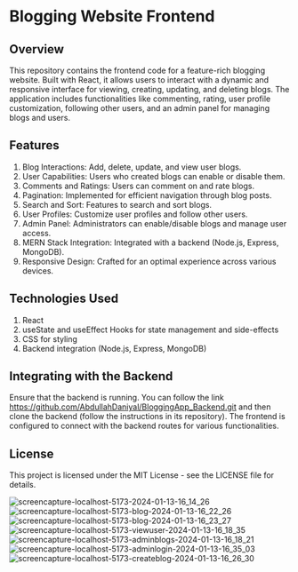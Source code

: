 # Blogging Website Frontend
## Overview
This repository contains the frontend code for a feature-rich blogging website. Built with React, it allows users to interact with a dynamic and responsive interface for viewing, creating, updating, and deleting blogs. The application includes functionalities like commenting, rating, user profile customization, following other users, and an admin panel for managing blogs and users.
## Features
1. Blog Interactions: Add, delete, update, and view user blogs.
2. User Capabilities: Users who created blogs can enable or disable them.
3. Comments and Ratings: Users can comment on and rate blogs.
4. Pagination: Implemented for efficient navigation through blog posts.
5. Search and Sort: Features to search and sort blogs.
6. User Profiles: Customize user profiles and follow other users.
7. Admin Panel: Administrators can enable/disable blogs and manage user access.
8. MERN Stack Integration: Integrated with a backend (Node.js, Express, MongoDB).
9. Responsive Design: Crafted for an optimal experience across various devices.
## Technologies Used
1. React
2. useState and useEffect Hooks for state management and side-effects
3. CSS for styling
4. Backend integration (Node.js, Express, MongoDB)
## Integrating with the Backend
Ensure that the backend is running. You can follow the link https://github.com/AbdullahDaniyal/BloggingApp_Backend.git and then clone the backend (follow the instructions in its repository). The frontend is configured to connect with the backend routes for various functionalities.
## License
This project is licensed under the MIT License - see the LICENSE file for details.

![screencapture-localhost-5173-2024-01-13-16_14_26](https://github.com/AbdullahDaniyal/BloggingApp_Frontend/assets/91824833/eda15d30-db5f-402b-987a-ca1b8883eef5)
![screencapture-localhost-5173-blog-2024-01-13-16_22_26](https://github.com/AbdullahDaniyal/BloggingApp_Frontend/assets/91824833/ef7f24ee-3a58-4229-9994-e33a5762f417)
![screencapture-localhost-5173-blog-2024-01-13-16_23_27](https://github.com/AbdullahDaniyal/BloggingApp_Frontend/assets/91824833/f2f1fba5-2149-43a7-bf9c-694857f61926)
![screencapture-localhost-5173-viewuser-2024-01-13-16_18_35](https://github.com/AbdullahDaniyal/BloggingApp_Frontend/assets/91824833/1ab24a28-2dae-4721-978b-e8580839cf20)
![screencapture-localhost-5173-adminblogs-2024-01-13-16_18_21](https://github.com/AbdullahDaniyal/BloggingApp_Frontend/assets/91824833/9ba8f44c-fa7d-4022-92a4-55ae859fcae0)
![screencapture-localhost-5173-adminlogin-2024-01-13-16_35_03](https://github.com/AbdullahDaniyal/BloggingApp_Frontend/assets/91824833/bb50ee27-081b-4750-9327-1384c765e2ab)
![screencapture-localhost-5173-createblog-2024-01-13-16_26_30](https://github.com/AbdullahDaniyal/BloggingApp_Frontend/assets/91824833/bb335870-f7b5-434c-b0db-1ebd27a348b1)

